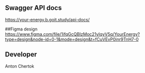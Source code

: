## Swagger API docs
https://your-energy.b.goit.study/api-docs/


##Figma design
https://www.figma.com/file/1ifqGcQBIzMoc21yIqyV5q/YourEnergy?type=design&node-id=0-1&mode=design&t=fCuVEvP0inr9TnH7-0

## Developer
Anton Chertok

